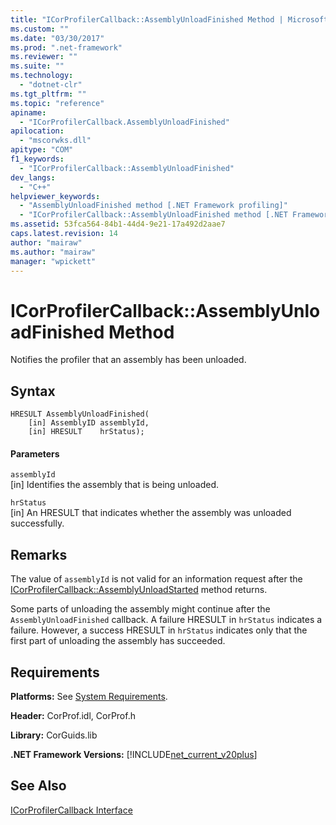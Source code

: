 ```yaml
---
title: "ICorProfilerCallback::AssemblyUnloadFinished Method | Microsoft Docs"
ms.custom: ""
ms.date: "03/30/2017"
ms.prod: ".net-framework"
ms.reviewer: ""
ms.suite: ""
ms.technology: 
  - "dotnet-clr"
ms.tgt_pltfrm: ""
ms.topic: "reference"
apiname: 
  - "ICorProfilerCallback.AssemblyUnloadFinished"
apilocation: 
  - "mscorwks.dll"
apitype: "COM"
f1_keywords: 
  - "ICorProfilerCallback::AssemblyUnloadFinished"
dev_langs: 
  - "C++"
helpviewer_keywords: 
  - "AssemblyUnloadFinished method [.NET Framework profiling]"
  - "ICorProfilerCallback::AssemblyUnloadFinished method [.NET Framework profiling]"
ms.assetid: 53fca564-84b1-44d4-9e21-17a492d2aae7
caps.latest.revision: 14
author: "mairaw"
ms.author: "mairaw"
manager: "wpickett"
---
```

# ICorProfilerCallback::AssemblyUnloadFinished Method
Notifies the profiler that an assembly has been unloaded.  
  
## Syntax  
  
```  
HRESULT AssemblyUnloadFinished(  
    [in] AssemblyID assemblyId,  
    [in] HRESULT    hrStatus);  
```  
  
#### Parameters  
 `assemblyId`  
 [in] Identifies the assembly that is being unloaded.  
  
 `hrStatus`  
 [in] An HRESULT that indicates whether the assembly was unloaded successfully.  
  
## Remarks  
 The value of `assemblyId` is not valid for an information request after the [ICorProfilerCallback::AssemblyUnloadStarted](../../../../docs/framework/unmanaged-api/profiling/icorprofilercallback-assemblyunloadstarted-method.md) method returns.  
  
 Some parts of unloading the assembly might continue after the `AssemblyUnloadFinished` callback. A failure HRESULT in `hrStatus` indicates a failure. However, a success HRESULT in `hrStatus` indicates only that the first part of unloading the assembly has succeeded.  
  
## Requirements  
 **Platforms:** See [System Requirements](../../../../docs/framework/get-started/system-requirements.md).  
  
 **Header:** CorProf.idl, CorProf.h  
  
 **Library:** CorGuids.lib  
  
 **.NET Framework Versions:** [!INCLUDE[net_current_v20plus](../../../../includes/net-current-v20plus-md.md)]  
  
## See Also  
 [ICorProfilerCallback Interface](../../../../docs/framework/unmanaged-api/profiling/icorprofilercallback-interface.md)
